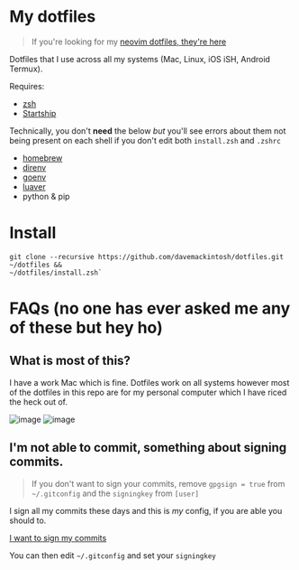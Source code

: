 # My dotfiles

> If you're looking for my [neovim dotfiles, they're here](https://github.com/davemackintosh/nvim)

Dotfiles that I use across all my systems (Mac, Linux, iOS iSH, Android Termux).

Requires:

* [zsh](https://zsh.sourceforge.io)
* [Startship](https://starship.rs)

Technically, you don't __need__ the below *but* you'll see errors about them not being present on each shell if you don't edit both `install.zsh` and `.zshrc`

* [homebrew](https://brew.sh)
* [direnv](https://direnv.net)
* [goenv](https://github.com/syndbg/goenv)
* [luaver](https://dhavalkapil.com/luaver/)
* python & pip

# Install

```
git clone --recursive https://github.com/davemackintosh/dotfiles.git ~/dotfiles &&
~/dotfiles/install.zsh`
```

# FAQs (no one has ever asked me any of these but hey ho)

## What is most of this?

I have a work Mac which is fine. Dotfiles work on all systems however most of the dotfiles in this repo are for my personal computer which I have riced the heck out of.

![image](https://user-images.githubusercontent.com/1430657/231270294-853108e5-78a9-4cb3-933f-e997ff4d23e6.png)
![image](https://user-images.githubusercontent.com/1430657/233859695-9e575e27-5d62-4687-9a60-a86eae8cbb6e.png)

## I'm not able to commit, something about signing commits.

> If you don't want to sign your commits, remove `gpgsign = true` from `~/.gitconfig` and the `signingkey` from `[user]`

I sign all my commits these days and this is _my_ config, if you are able you should to.

[I want to sign my commits](https://docs.github.com/en/authentication/managing-commit-signature-verification/signing-commits)

You can then edit `~/.gitconfig` and set your `signingkey`

